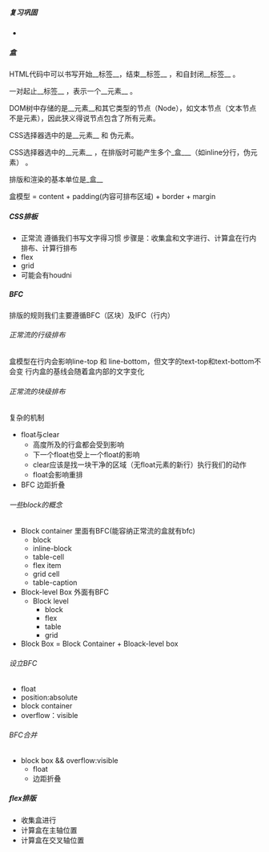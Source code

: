 ##### 复习巩固
+ 
##### 盒
HTML代码中可以书写开始__标签__，结束__标签__ ，和自封闭__标签__ 。

一对起止__标签__ ，表示一个__元素__ 。

DOM树中存储的是__元素__和其它类型的节点（Node），如文本节点（文本节点不是元素），因此狭义得说节点包含了所有元素。

CSS选择器选中的是__元素__ 和 伪元素。

CSS选择器选中的__元素__ ，在排版时可能产生多个_盒___（如inline分行，伪元素） 。

排版和渲染的基本单位是_盒__ 

盒模型 = content + padding(内容可排布区域) + border + margin

##### CSS排板
+ 正常流 遵循我们书写文字得习惯 步骤是：收集盒和文字进行、计算盒在行内排布、计算行排布
+ flex
+ grid
+ 可能会有houdni

##### BFC
排版的规则我们主要遵循BFC（区块）及IFC（行内）

###### 正常流的行级排布
盒模型在行内会影响line-top 和 line-bottom，但文字的text-top和text-bottom不会变
行内盒的基线会随着盒内部的文字变化

###### 正常流的块级排布
复杂的机制
+ float与clear 
    + 高度所及的行盒都会受到影响
    + 下一个float也受上一个float的影响
    + clear应该是找一块干净的区域（无float元素的新行）执行我们的动作
    + float会影响重排
+ BFC 边距折叠

###### 一些block的概念
+ Block container 里面有BFC(能容纳正常流的盒就有bfc)
    + block
    + inline-block
    + table-cell
    + flex item
    + grid cell
    + table-caption
+ Block-level Box 外面有BFC
    + Block level
        + block
        + flex
        + table
        + grid
+ Block Box = Block Container + Bloack-level box

###### 设立BFC
+ float
+ position:absolute
+ block container
+ overflow：visible

###### BFC合并
+ block box && overflow:visible
    + float
    + 边距折叠


##### flex排版
+ 收集盒进行
+ 计算盒在主轴位置
+ 计算盒在交叉轴位置  